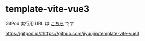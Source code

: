 # template-vite-vue3

GitPod 実行用 URL は [こちら](https://gitpod.io/#https://github.com/jiyuujin/template-vite-vue3) です

https://gitpod.io/#https://github.com/jiyuujin/template-vite-vue3
